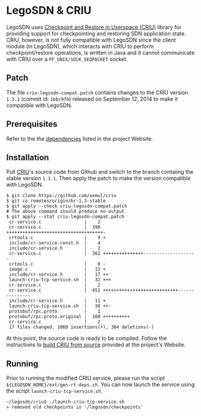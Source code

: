 # LegoSDN & CRIU

LegoSDN uses [Checkpoint and Restore in Userspace (CRIU)](http://criu.org) library for providing support for checkpointing and restoring SDN application state. CRIU, however, is not fully compatible with LegoSDN since the client module (in LegoSDN), which interacts with CRIU to perform checkpoint/restore operations, is written in Java and it cannot communicate with CRIU over a `PF_UNIX/SOCK_SEQPACKET` socket.

## Patch

The file `criu-legosdn-compat.patch` contains changes to the CRIU version `1.3.1` (commit id: `1bbc9fb`) released on September 12, 2014 to make it compatible with LegoSDN.

## Prerequisites

Refer to the the [dependencies](http://criu.org/Installation#Dependencies) listed in the project Website.

## Installation

Pull [CRIU](http://criu.org/)'s source code from Github and switch to the branch contaiing the stable version `1.3.1`. Then apply the patch to make the version compatible with LegoSDN.

```
$ git clone https://github.com/xemul/criu
$ git co remotes/origin/br-1.3-stable
$ git apply --check criu-legosdn-compat.patch
# The above command should produce no output.
$ git apply --stat criu-legosdn-compat.patch
 cr-service.c                |    2
 cr-service.c                |  390 ++++++++++++++++++++++++++++++++++++-
 crtools.c                   |    9 +
 include/cr-service-const.h  |    4
 include/cr-service.h        |    2
 cr-service.c                |  362 +++++++++++++++--------------------
 crtools.c                   |    8 -
 image.c                     |   13 +
 include/cr-service.h        |   17 ++
 launch-criu-tcp-service.sh  |   32 +++
 cr-service.c                |    2
 cr-service.c                |  451 ++++++++++++++++++++++++++++---------------
 include/cr-service.h        |   11 +
 launch-criu-tcp-service.sh  |   30 ++-
 protobuf/rpc.proto          |    1
 protobuf/rpc.proto.original |  108 ++++++++++
 cr-service.c                |    2
 17 files changed, 1060 insertions(+), 384 deletions(-)
```

At this point, the source code is ready to be compiled. Follow the instructions to [build CRIU from source](http://criu.org/Installation#Building_CRIU_From_Source) provided at the project's Website.

## Running

Prior to running the modified CRIU service, please run the script `${LEGOSDN_HOME}/ext/gen-rt-deps.sh`. You can now launch the service using the script `launch-criu-tcp-service.sh`.

```
~/legosdn/criu$ ./launch-criu-tcp-service.sh
> removed old checkpoints in '/legosdn/checkpoints'

```
